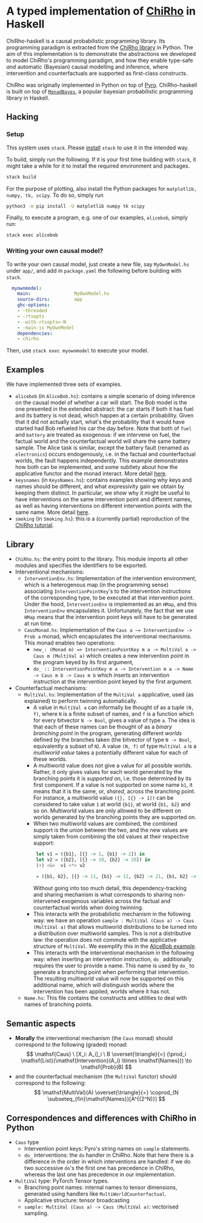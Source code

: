# A typed implementation of [ChiRho](https://basisresearch.github.io/chirho/index.html) in Haskell

ChiRho-haskell is a causal probabilistic programming library. Its programming paradigm is extracted from the [ChiRho library](https://basisresearch.github.io/chirho/index.html) in Python. The aim of this implementation is to demonstrate the abstractions we developed to model ChiRho's programming paradigm, and how they enable type-safe *and* automatic (Bayesian) causal modelling and inference, where intervention and counterfactuals are supported as first-class constructs. 

ChiRho was originally implemented in Python on top of [Pyro](https://pyro.ai). ChiRho-haskell is built on top of [`MonadBayes`](https://monad-bayes.netlify.app), a popular bayesian probabilistic programming library in Haskell. 

## Hacking

### Setup
<!-- Install Haskell, Install matplotlib and python -->
This system uses `stack`. Please [install](https://docs.haskellstack.org/en/v1.1.2/install_and_upgrade/) `stack` to use it in the intended way.

To build, simply run the following. If it is your first time building with `stack`, it might take a while for it to install the required environment and packages. 
```sh
stack build
```
For the purpose of plotting, also install the Python packages for `matplotlib, numpy, tk, scipy`. To do so, simply run
```sh
python3 -m pip install -U matplotlib numpy tk scipy
```

Finally, to execute a program, e.g. one of our examples, `alicebob`, simply run:
```sh
stack exec alicebob
```

### Writing your own causal model?
To write your own causal model, just create a new file, say `MyOwnModel.hs` under `app/`, and add in `package.yaml` the following before building with `stack`. 
```yaml
  myownmodel:
    main:                MyOwnModel.hs
    source-dirs:         app
    ghc-options:
    - -threaded
    - -rtsopts
    - -with-rtsopts=-N
    - -main-is MyOwnModel
    dependencies:
    - chirho
```
Then, use `stack exec myownmodel` to execute your model. 

## Examples

We have implemented three sets of examples.
- `alicebob` (in `AliceBob.hs`): contains a simple scenario of doing inference on the causal model of whether a car will start. The Bob model is the one presented in the extended abstract: the car starts if both it has fuel and its battery is not dead, which happen at a certain probability. Given that it did not actually start, what's the probability that it would have started had Bob refueled his car the day before. Note that both of `fuel` and `battery` are treated as exogenous: if we intervene on fuel, the factual world and the counterfactual world will share the same battery sample. The Alice task is similar, except the battery fault (renamed as `electronics`) occurs endogenously, i.e. in the factual and counterfactual worlds, the fault happens independently. This example demonstrates how both can be implemented, and some subtlety about how the applicative functor and the monad interact. More detail [here](/notes/AliceBob.md).
- `keysnames` (in `KeysNames.hs`): contains examples showing why keys and names should be different, and what expressivity gain we obtain by keeping them distinct. In particular, we show why it might be useful to have interventions on the same intervention point and different names, as well as having interventions on different intervention points with the same name. More detail [here](/notes/KeysNames.md).
- `smoking` (in `Smoking.hs`): this is a (currently partial) reproduction of the [ChiRho tutorial](https://basisresearch.github.io/chirho/tutorial_i.html).

## Library
- `ChiRho.hs`: the entry point to the library. This module imports all other modules and specifies the identifiers to be exported.
- Interventional mechanisms:
  - `InterventionEnv.hs`: Implementation of the intervention environment, which is a heterogenous map (in the programming sense) associating `InterventionPointKey`'s to the intervention instructions of the corresponding type, to be executed at that intervention point. Under the hood, `InterventionEnv` is implemented as an `HMap`, and this `InterventionEnv` encapsulates it. Unfortunately, the fact that we use `HMap` means that the intervention point keys will have to be generated at run time. 
  - `CausMonad.hs`: Implementation of the `Caus a ~= InterventionEnv -> Prob a` monad, which encapsulates the interventional mechanisms. This monad enables two operations:
    - `new_: (Monad m) => InterventionPointKey m a -> MultiVal a -> Caus m (MultiVal a)` which creates a new intervention point in the program keyed by its first argument,
    - `do_ :: InterventionPointKey m a -> Intervention m a -> Name -> Caus m b -> Caus m b` which inserts an intervention instruction at the intervention point keyed by the first argument. 
- Counterfactual mechanisms:
  - `MultiVal.hs`: Implementation of the `MultiVal a` applicative, used (as explained) to perform twinning automatically. 
    - A value in `MultiVal a` can informally be thought of as a tuple `(N, f)`, where `N` is a finite subset of names, and `f` is a function which for every bitvector `N -> Bool`, gives a value of type `a`. The idea is that each of these names can be thought of as a *binary branching point* in the program, generating different *worlds* defined by the branches taken (the bitvector of type `N -> Bool`, equivalently a subset of `N`). A value `(N, f)` of type `MultiVal a` is a *multiworld value* takes a potentially different value for each of these worlds. 
    - A multiworld value does not give a value for all possible worlds. Rather, it only gives values for each world generated by the branching points it is *supported* on, i.e. those determined by its first component. If a value is not supported on some name `b1`, it means that it is the same, or, *shared*, across the branching point. For instance, a multiworld value `({}, [{} -> 1])`  can be considered to take value `1` at world `{b1}`, at world `{b1, b2}` and so on. Multiworld values are only allowed to be different on worlds generated by the branching points they are supported on.
    - When two multiworld values are combined, the combined support is the union between the two, and the new values are simply taken from combining the old values at their respective support:
       ```haskell
        let v1 = ({b1}, [{} -> 1, {b1} -> 2]) in
        let v2 = ({b2}, [{} -> 10, {b2} -> 20]) in
        (+) <&>  v1 <*> v2 
        
        = ({b1, b2}, [{} -> 11, {b1} -> 12, {b2} -> 21, {b1, b2} -> 22])
       ```
       Without going into too much detail, this dependency-tracking and sharing mechanism is what corresponds to sharing non-intervened exogenous variables across the factual and counterfactual worlds when doing twinning. 
    - This interacts with the probabilistic mechanism in the following way: we have an operation `sample : MultiVal (Caus a) -> Caus (MultiVal a)` that allows multiworld distributions to be turned into a distribution over multiworld samples. This is not a distributive law: the operation does not commute with the applicative structure of `MultiVal`. We exemplify this in the [AliceBob example](/notes/AliceBob.md).
    - This interacts with the interventional mechanism in the following way: when inserting an intervention instruction, `do_` additionally requires the user to provide a name. This name is used by `do_` to generate a branching point when performing that intervention. The resulting multiworld value will now be supported on this additional name, which will distinguish worlds where the intervention has been applied, worlds where it has not. 
  - `Name.hs`: This file contains the constructs and utilities to deal with names of branching points.

## Semantic aspects
  - **Morally** the interventional mechanism (the `Caus` monad) should correspond to the following (graded) monad:
    $$
    \mathsf{Caus} \ [X_i: A_i]_i \ B \overset{\triangle}{=} (\prod_i \mathsf{List}(\mathsf{Intervention}(A_i) \times \mathsf{Names})) \to \mathsf{Prob}(B)
    $$
  - and the counterfactual mechanism (the `MultiVal` functor) should correspond to the following:
    $$
    \mathsf{MultiVal}(A) \overset{\triangle}{=} \coprod_{N \subseteq_{fin}\mathsf{Names}}[A^{(2^N)}]
    $$

## Correspondences and differences with ChiRho in Python
- `Caus` type
  - Intervention point keys: Pyro's string names on `sample` statements.
  - `do_` interventions: the `do` handler in ChiRho. Note that here there is a difference in the order in which interventions are handled: if we do two successive `do`'s the first one has precedence in ChiRho, whereas the last one has precedence in our implementation.
- `MultiVal` type: PyTorch Tensor types.
  - Branching point names: internal names to tensor dimensions, generated using handlers like     `MultiWorldCounterfactual`. 
  - Applicative structure: tensor broadcasting
  - `sample: MultiVal (Caus a) -> Caus (MultiVal a)`: vectorised sampling.

